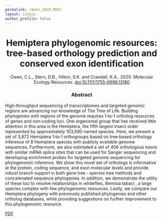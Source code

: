 ```yaml
---
permalink: /Owen_2020_MER/
layout: single
author_profile: False
---
```


<H1 align="center">Hemiptera phylogenomic resources: tree-based orthology prediction and conserved exon identification</H1>
<p align="center">Owen, C.L., Stern, D.B., Hilton, S.K. and Crandall, K.A., 2020. Molecular Ecology Resources. <a href="https://doi.org/10.1111/1755-0998.13180">doi:10.1111/1755-0998.13180</a></p>

<H3 align="center">Abstract</H3> 
High‐throughput sequencing of transcriptomes and targeted genomic regions are advancing our knowledge of The Tree of Life. Building phylogenies with regions of the genome requires 1‐to‐1 ortholog resources of genes and non‐coding loci. One organismal group that has received little attention in this area is the Hemiptera, the fifth largest insect order represented by approximately 103,590 named species. Here, we present a set of 3,872 Hemiptera 1‐to‐1 orthogroups based on tree‐based orthology inference of 8 Hemiptera species with publicly available genome sequences. Furthermore, we also estimated a set of 406 orthologous exons with similar mRNA splice sites that can be used for Sanger sequencing and developing enrichment probes for targeted genome sequencing for phylogenomic inference. We show this novel set of orthologs is informative at the protein, coding sequence, and exon molecular levels and provide robust branch support in both gene tree ‐ species tree methods and concatenated sequence phylogenies. In addition, we demonstrate the utility of these loci to resolve relationships in whiteflies, Bemisia tabaci , a large species complex with few phylogenomic resources. Lastly, we compare our Hemiptera phylogeny with previously published phylogenies and other ortholog databases, while providing suggestions on further improvement to this phylogenomic resource.

<a href="https://blah.blah.com" class="btn btn--primary btn--small">PDF</a>

